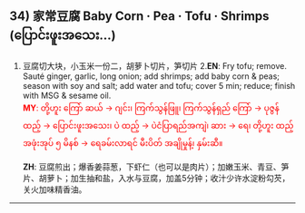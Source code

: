 ## 34) 家常豆腐 Baby Corn · Pea · Tofu · Shrimps (ပြောင်းဖူးအသေး…)

1. 豆腐切大块，小玉米一份二，胡萝卜切片，笋切片 
2.**EN**: Fry tofu; remove. Sauté ginger, garlic, long onion; add shrimps; add baby corn & peas; season with soy and salt; add water and tofu; cover 5 min; reduce; finish with MSG & sesame oil.  
<span style="color:red">   **MY**: တို့ဟူး ကြော် ဆယ် → ဂျင်း၊ ကြက်သွန်ဖြူ၊ ကြက်သွန်ရှည် ကြော် → ပုဇွန် ထည့် → ပြောင်းဖူးအသေး၊ ပဲ ထည့် → ပဲငံပြာရည်အကျဲ၊ ဆား → ရေ၊ တို့ဟူး ထည့် အဖုံးအုပ် ၅ မိနစ် → ရေခမ်းလာရင် မီးပိတ် အချိုမှုန့်၊ နှမ်းဆီ။  </span>

   **ZH**: 豆腐煎出；爆香姜蒜葱，下虾仁（也可以是肉片）；加嫩玉米、青豆、笋片、胡萝卜；加生抽和盐，入水与豆腐，加盖5分钟；收汁少许水淀粉勾芡，关火加味精香油。

---

<a id="r35"></a>

